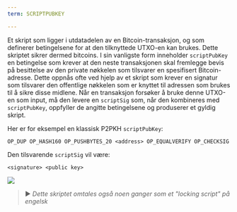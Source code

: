 ```yaml
---
term: SCRIPTPUBKEY

---
```

Et skript som ligger i utdatadelen av en Bitcoin-transaksjon, og som definerer betingelsene for at den tilknyttede UTXO-en kan brukes. Dette skriptet sikrer dermed bitcoins. I sin vanligste form inneholder `scriptPubKey` en betingelse som krever at den neste transaksjonen skal fremlegge bevis på besittelse av den private nøkkelen som tilsvarer en spesifisert Bitcoin-adresse. Dette oppnås ofte ved hjelp av et skript som krever en signatur som tilsvarer den offentlige nøkkelen som er knyttet til adressen som brukes til å sikre disse midlene. Når en transaksjon forsøker å bruke denne UTXO-en som input, må den levere en `scriptSig` som, når den kombineres med `scriptPubKey`, oppfyller de angitte betingelsene og produserer et gyldig skript.

Her er for eksempel en klassisk P2PKH `scriptPubKey`:

```text
OP_DUP OP_HASH160 OP_PUSHBYTES_20 <address> OP_EQUALVERIFY OP_CHECKSIG
```

Den tilsvarende `scriptSig` vil være:

```text
<signature> <public key>
```

![](../../dictionnaire/assets/35.webp)

> ► *Dette skriptet omtales også noen ganger som et "locking script" på engelsk*